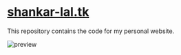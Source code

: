 # <a href="http://shankar-lal.tk"> shankar-lal.tk </a>

This repository contains the code for my personal website.

![preview](https://github.com/WesleyyC/wesleyyc.github.io/raw/master/rsc/mysite.png)
